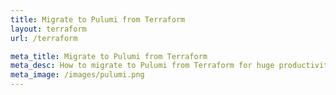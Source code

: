```yaml
---
title: Migrate to Pulumi from Terraform
layout: terraform
url: /terraform

meta_title: Migrate to Pulumi from Terraform
meta_desc: How to migrate to Pulumi from Terraform for huge productivity gains, and a unified programming model for Devs and DevOps.
meta_image: /images/pulumi.png
---
```

